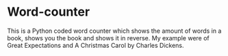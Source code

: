 # Word-counter
This is a Python coded word counter which shows the amount of words in a book, shows you the book and shows it in reverse. My example were of Great Expectations and A Christmas Carol by Charles Dickens.
